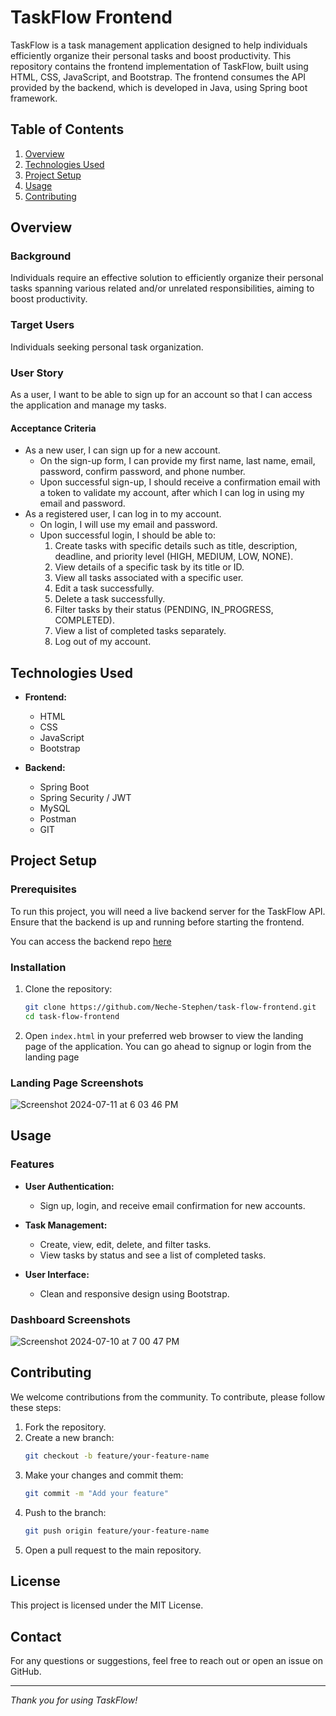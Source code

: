 # TaskFlow Frontend

TaskFlow is a task management application designed to help individuals efficiently organize their personal tasks and boost productivity. This repository contains the frontend implementation of TaskFlow, built using HTML, CSS, JavaScript, and Bootstrap. The frontend consumes the API provided by the backend, which is developed in Java, using Spring boot framework.

## Table of Contents
1. [Overview](#overview)
2. [Technologies Used](#tech-stack)
4. [Project Setup](#Project-setup)
5. [Usage](#usage)
7. [Contributing](#contributing)

## Overview

### Background
Individuals require an effective solution to efficiently organize their personal tasks spanning various related and/or unrelated responsibilities, aiming to boost productivity.

### Target Users
Individuals seeking personal task organization.

### User Story
As a user, I want to be able to sign up for an account so that I can access the application and manage my tasks.

#### Acceptance Criteria
- As a new user, I can sign up for a new account.
  - On the sign-up form, I can provide my first name, last name, email, password, confirm password, and phone number.
  - Upon successful sign-up, I should receive a confirmation email with a token to validate my account, after which I can log in using my email and password.
- As a registered user, I can log in to my account.
  - On login, I will use my email and password.
  - Upon successful login, I should be able to:
    1. Create tasks with specific details such as title, description, deadline, and priority level (HIGH, MEDIUM, LOW, NONE).
    2. View details of a specific task by its title or ID.
    3. View all tasks associated with a specific user.
    4. Edit a task successfully.
    5. Delete a task successfully.
    6. Filter tasks by their status (PENDING, IN_PROGRESS, COMPLETED).
    7. View a list of completed tasks separately.
    8. Log out of my account.

## Technologies Used

- **Frontend:**
  - HTML
  - CSS
  - JavaScript
  - Bootstrap

- **Backend:**
  - Spring Boot
  - Spring Security / JWT
  - MySQL 
  - Postman
  - GIT

## Project Setup

### Prerequisites
To run this project, you will need a live backend server for the TaskFlow API. Ensure that the backend is up and running before starting the frontend.

You can access the backend repo [here](https://github.com/Neche-Stephen/task-flow-backend.git)

### Installation

1. Clone the repository:
    ```sh
    git clone https://github.com/Neche-Stephen/task-flow-frontend.git
    cd task-flow-frontend
    ```

2. Open `index.html` in your preferred web browser to view the landing page of the application. You can go ahead to signup or login from the landing page

### Landing Page Screenshots

![Screenshot 2024-07-11 at 6 03 46 PM](https://github.com/Neche-Stephen/task-flow-frontend/assets/61988607/2f01d30a-6c85-41dd-9de8-fb2364591a63)

## Usage

### Features

- **User Authentication:**
  - Sign up, login, and receive email confirmation for new accounts.
  
- **Task Management:**
  - Create, view, edit, delete, and filter tasks.
  - View tasks by status and see a list of completed tasks.

- **User Interface:**
  - Clean and responsive design using Bootstrap.
 
### Dashboard Screenshots
![Screenshot 2024-07-10 at 7 00 47 PM](https://github.com/Neche-Stephen/task-flow-frontend/assets/61988607/4cb5c2cb-a582-4a68-b10a-58aeea707b10)

## Contributing

We welcome contributions from the community. To contribute, please follow these steps:

1. Fork the repository.
2. Create a new branch:
    ```sh
    git checkout -b feature/your-feature-name
    ```
3. Make your changes and commit them:
    ```sh
    git commit -m "Add your feature"
    ```
4. Push to the branch:
    ```sh
    git push origin feature/your-feature-name
    ```
5. Open a pull request to the main repository.

## License

This project is licensed under the MIT License.

## Contact

For any questions or suggestions, feel free to reach out or open an issue on GitHub.

---

_Thank you for using TaskFlow!_
